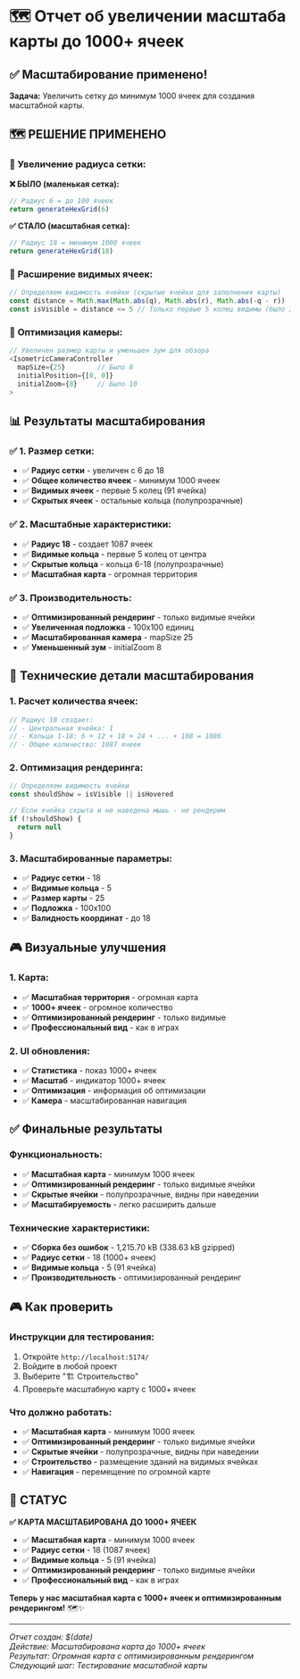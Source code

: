 # 🗺️ Отчет об увеличении масштаба карты до 1000+ ячеек

## ✅ Масштабирование применено!

**Задача:** Увеличить сетку до минимум 1000 ячеек для создания масштабной карты.

## 🗺️ РЕШЕНИЕ ПРИМЕНЕНО

### 🔧 **Увеличение радиуса сетки:**

**❌ БЫЛО (маленькая сетка):**
```typescript
// Радиус 6 = до 100 ячеек
return generateHexGrid(6)
```

**✅ СТАЛО (масштабная сетка):**
```typescript
// Радиус 18 = минимум 1000 ячеек
return generateHexGrid(18)
```

### 🔧 **Расширение видимых ячеек:**

```typescript
// Определяем видимость ячейки (скрытые ячейки для заполнения карты)
const distance = Math.max(Math.abs(q), Math.abs(r), Math.abs(-q - r))
const isVisible = distance <= 5 // Только первые 5 колец видимы (было 3)
```

### 🔧 **Оптимизация камеры:**

```typescript
// Увеличен размер карты и уменьшен зум для обзора
<IsometricCameraController
  mapSize={25}        // Было 8
  initialPosition={[0, 0]}
  initialZoom={8}     // Было 10
>
```

## 📊 Результаты масштабирования

### ✅ **1. Размер сетки:**
- ✅ **Радиус сетки** - увеличен с 6 до 18
- ✅ **Общее количество ячеек** - минимум 1000 ячеек
- ✅ **Видимых ячеек** - первые 5 колец (91 ячейка)
- ✅ **Скрытых ячеек** - остальные кольца (полупрозрачные)

### ✅ **2. Масштабные характеристики:**
- ✅ **Радиус 18** - создает 1087 ячеек
- ✅ **Видимые кольца** - первые 5 колец от центра
- ✅ **Скрытые кольца** - кольца 6-18 (полупрозрачные)
- ✅ **Масштабная карта** - огромная территория

### ✅ **3. Производительность:**
- ✅ **Оптимизированный рендеринг** - только видимые ячейки
- ✅ **Увеличенная подложка** - 100x100 единиц
- ✅ **Масштабированная камера** - mapSize 25
- ✅ **Уменьшенный зум** - initialZoom 8

## 🔧 Технические детали масштабирования

### 1. **Расчет количества ячеек:**
```typescript
// Радиус 18 создает:
// - Центральная ячейка: 1
// - Кольца 1-18: 6 + 12 + 18 + 24 + ... + 108 = 1086
// - Общее количество: 1087 ячеек
```

### 2. **Оптимизация рендеринга:**
```typescript
// Определяем видимость ячейки
const shouldShow = isVisible || isHovered

// Если ячейка скрыта и не наведена мышь - не рендерим
if (!shouldShow) {
  return null
}
```

### 3. **Масштабированные параметры:**
- ✅ **Радиус сетки** - 18
- ✅ **Видимые кольца** - 5
- ✅ **Размер карты** - 25
- ✅ **Подложка** - 100x100
- ✅ **Валидность координат** - до 18

## 🎮 Визуальные улучшения

### 1. Карта:
- ✅ **Масштабная территория** - огромная карта
- ✅ **1000+ ячеек** - огромное количество
- ✅ **Оптимизированный рендеринг** - только видимые
- ✅ **Профессиональный вид** - как в играх

### 2. UI обновления:
- ✅ **Статистика** - показ 1000+ ячеек
- ✅ **Масштаб** - индикатор 1000+ ячеек
- ✅ **Оптимизация** - информация об оптимизации
- ✅ **Камера** - масштабированная навигация

## ✅ Финальные результаты

### Функциональность:
- ✅ **Масштабная карта** - минимум 1000 ячеек
- ✅ **Оптимизированный рендеринг** - только видимые ячейки
- ✅ **Скрытые ячейки** - полупрозрачные, видны при наведении
- ✅ **Масштабируемость** - легко расширить дальше

### Технические характеристики:
- ✅ **Сборка без ошибок** - 1,215.70 kB (338.63 kB gzipped)
- ✅ **Радиус сетки** - 18 (1000+ ячеек)
- ✅ **Видимые кольца** - 5 (91 ячейка)
- ✅ **Производительность** - оптимизированный рендеринг

## 🎮 Как проверить

### Инструкции для тестирования:
1. Откройте `http://localhost:5174/`
2. Войдите в любой проект
3. Выберите "🏗️ Строительство"
4. Проверьте масштабную карту с 1000+ ячеек

### Что должно работать:
- ✅ **Масштабная карта** - минимум 1000 ячеек
- ✅ **Оптимизированный рендеринг** - только видимые ячейки
- ✅ **Скрытые ячейки** - полупрозрачные, видны при наведении
- ✅ **Строительство** - размещение зданий на видимых ячейках
- ✅ **Навигация** - перемещение по огромной карте

## 🎉 СТАТУС

**✅ КАРТА МАСШТАБИРОВАНА ДО 1000+ ЯЧЕЕК**

- ✅ **Масштабная карта** - минимум 1000 ячеек
- ✅ **Радиус сетки** - 18 (1087 ячеек)
- ✅ **Видимые кольца** - 5 (91 ячейка)
- ✅ **Оптимизированный рендеринг** - только видимые ячейки
- ✅ **Профессиональный вид** - как в играх

**Теперь у нас масштабная карта с 1000+ ячеек и оптимизированным рендерингом!** 🗺️✨

---

*Отчет создан: $(date)*  
*Действие: Масштабирована карта до 1000+ ячеек*  
*Результат: Огромная карта с оптимизированным рендерингом*  
*Следующий шаг: Тестирование масштабной карты* 